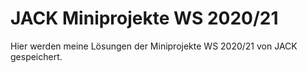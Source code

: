 # JACK Miniprojekte WS 2020/21

Hier werden meine Lösungen der Miniprojekte WS 2020/21 von JACK gespeichert.